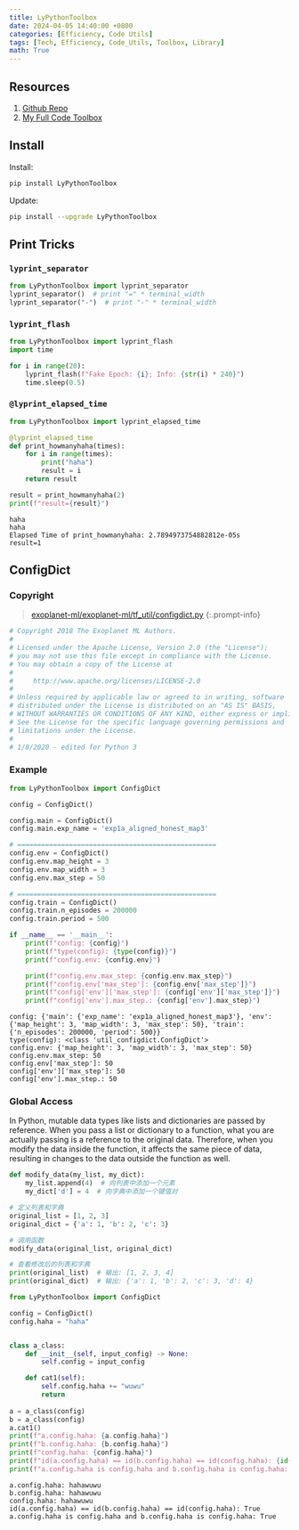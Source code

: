 ```yaml
---
title: LyPythonToolbox
date: 2024-04-05 14:40:00 +0800
categories: [Efficiency, Code Utils]
tags: [Tech, Efficiency, Code_Utils, Toolbox, Library]
math: True
---
```


## Resources
1. [Github Repo](https://github.com/YueLin301/LyPythonToolbox)
2. [My Full Code Toolbox]({{site.baseurl}}/categories/code-utils/)

## Install

Install:
```bash
pip install LyPythonToolbox
```

Update:
```bash
pip install --upgrade LyPythonToolbox
```

## Print Tricks

### `lyprint_separator`

```python
from LyPythonToolbox import lyprint_separator
lyprint_separator()  # print "=" * terminal_width
lyprint_separator("-")  # print "-" * terminal_width
```

### `lyprint_flash`

```python
from LyPythonToolbox import lyprint_flash
import time

for i in range(20):
    lyprint_flash(f"Fake Epoch: {i}; Info: {str(i) * 240}")
    time.sleep(0.5)
```

### `@lyprint_elapsed_time`

```python
from LyPythonToolbox import lyprint_elapsed_time

@lyprint_elapsed_time
def print_howmanyhaha(times):
    for i in range(times):
        print("haha")
        result = i
    return result

result = print_howmanyhaha(2)
print(f"result={result}")
```

```
haha
haha
Elapsed Time of print_howmanyhaha: 2.7894973754882812e-05s
result=1
```


## ConfigDict

### Copyright

> [exoplanet-ml/exoplanet-ml/tf_util/configdict.py](https://github.com/google-research/exoplanet-ml/blob/master/exoplanet-ml/tf_util/configdict.py)
{:.prompt-info}

```python
# Copyright 2018 The Exoplanet ML Authors.
#
# Licensed under the Apache License, Version 2.0 (the "License");
# you may not use this file except in compliance with the License.
# You may obtain a copy of the License at
#
#     http://www.apache.org/licenses/LICENSE-2.0
#
# Unless required by applicable law or agreed to in writing, software
# distributed under the License is distributed on an "AS IS" BASIS,
# WITHOUT WARRANTIES OR CONDITIONS OF ANY KIND, either express or implied.
# See the License for the specific language governing permissions and
# limitations under the License.
#
# 1/8/2020 - edited for Python 3
```

### Example

```python
from LyPythonToolbox import ConfigDict

config = ConfigDict()

config.main = ConfigDict()
config.main.exp_name = 'exp1a_aligned_honest_map3'

# ==================================================
config.env = ConfigDict()
config.env.map_height = 3
config.env.map_width = 3
config.env.max_step = 50

# ==================================================
config.train = ConfigDict()
config.train.n_episodes = 200000
config.train.period = 500

if __name__ == '__main__':
    print(f"config: {config}")
    print(f"type(config): {type(config)}")
    print(f"config.env: {config.env}")

    print(f"config.env.max_step: {config.env.max_step}")
    print(f"config.env['max_step']: {config.env['max_step']}")
    print(f"config['env']['max_step']: {config['env']['max_step']}")
    print(f"config['env'].max_step.: {config['env'].max_step}")
```

```
config: {'main': {'exp_name': 'exp1a_aligned_honest_map3'}, 'env': {'map_height': 3, 'map_width': 3, 'max_step': 50}, 'train': {'n_episodes': 200000, 'period': 500}}
type(config): <class 'util_configdict.ConfigDict'>
config.env: {'map_height': 3, 'map_width': 3, 'max_step': 50}
config.env.max_step: 50
config.env['max_step']: 50
config['env']['max_step']: 50
config['env'].max_step.: 50
```

### Global Access

In Python, mutable data types like lists and dictionaries are passed by reference. When you pass a list or dictionary to a function, what you are actually passing is a reference to the original data. Therefore, when you modify the data inside the function, it affects the same piece of data, resulting in changes to the data outside the function as well.

```python
def modify_data(my_list, my_dict):
    my_list.append(4)  # 向列表中添加一个元素
    my_dict['d'] = 4  # 向字典中添加一个键值对

# 定义列表和字典
original_list = [1, 2, 3]
original_dict = {'a': 1, 'b': 2, 'c': 3}

# 调用函数
modify_data(original_list, original_dict)

# 查看修改后的列表和字典
print(original_list)  # 输出: [1, 2, 3, 4]
print(original_dict)  # 输出: {'a': 1, 'b': 2, 'c': 3, 'd': 4}
```

```python
from LyPythonToolbox import ConfigDict

config = ConfigDict()
config.haha = "haha"


class a_class:
    def __init__(self, input_config) -> None:
        self.config = input_config

    def cat1(self):
        self.config.haha += "wuwu"
        return
    
a = a_class(config)
b = a_class(config)
a.cat1()
print(f"a.config.haha: {a.config.haha}")
print(f"b.config.haha: {b.config.haha}")
print(f"config.haha: {config.haha}")
print(f"id(a.config.haha) == id(b.config.haha) == id(config.haha): {id(a.config.haha) == id(b.config.haha) == id(config.haha)}")
print(f"a.config.haha is config.haha and b.config.haha is config.haha: {a.config.haha is config.haha and b.config.haha is config.haha}")
```

```
a.config.haha: hahawuwu
b.config.haha: hahawuwu
config.haha: hahawuwu
id(a.config.haha) == id(b.config.haha) == id(config.haha): True
a.config.haha is config.haha and b.config.haha is config.haha: True
```